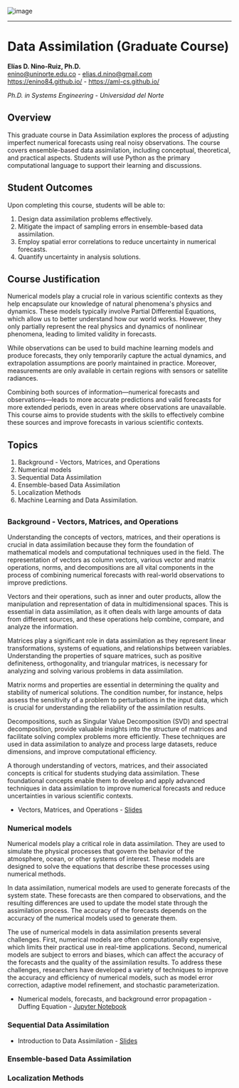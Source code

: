 ![image](https://user-images.githubusercontent.com/71684875/236560316-392e104d-3b56-47a1-a656-5a2244a5f797.png)

---
# Data Assimilation (Graduate Course)

**Elías D. Nino-Ruiz, Ph.D.**  
enino@uninorte.edu.co - elias.d.nino@gmail.com  
https://enino84.github.io/ - https://aml-cs.github.io/

_Ph.D. in Systems Engineering - Universidad del Norte_


## Overview

This graduate course in Data Assimilation explores the process of adjusting imperfect numerical forecasts using real noisy observations. The course covers ensemble-based data assimilation, including conceptual, theoretical, and practical aspects. Students will use Python as the primary computational language to support their learning and discussions.

## Student Outcomes

Upon completing this course, students will be able to:

1. Design data assimilation problems effectively.
2. Mitigate the impact of sampling errors in ensemble-based data assimilation.
3. Employ spatial error correlations to reduce uncertainty in numerical forecasts.
4. Quantify uncertainty in analysis solutions.

## Course Justification

Numerical models play a crucial role in various scientific contexts as they help encapsulate our knowledge of natural phenomena's physics and dynamics. These models typically involve Partial Differential Equations, which allow us to better understand how our world works. However, they only partially represent the real physics and dynamics of nonlinear phenomena, leading to limited validity in forecasts.

While observations can be used to build machine learning models and produce forecasts, they only temporarily capture the actual dynamics, and extrapolation assumptions are poorly maintained in practice. Moreover, measurements are only available in certain regions with sensors or satellite radiances.

Combining both sources of information—numerical forecasts and observations—leads to more accurate predictions and valid forecasts for more extended periods, even in areas where observations are unavailable. This course aims to provide students with the skills to effectively combine these sources and improve forecasts in various scientific contexts.

## Topics

1. Background - Vectors, Matrices, and Operations
2. Numerical models
3. Sequential Data Assimilation
4. Ensemble-based Data Assimilation
5. Localization Methods
6. Machine Learning and Data Assimilation.

## 

### Background - Vectors, Matrices, and Operations

Understanding the concepts of vectors, matrices, and their operations is crucial in data assimilation because they form the foundation of mathematical models and computational techniques used in the field. The representation of vectors as column vectors, various vector and matrix operations, norms, and decompositions are all vital components in the process of combining numerical forecasts with real-world observations to improve predictions.

Vectors and their operations, such as inner and outer products, allow the manipulation and representation of data in multidimensional spaces. This is essential in data assimilation, as it often deals with large amounts of data from different sources, and these operations help combine, compare, and analyze the information.

Matrices play a significant role in data assimilation as they represent linear transformations, systems of equations, and relationships between variables. Understanding the properties of square matrices, such as positive definiteness, orthogonality, and triangular matrices, is necessary for analyzing and solving various problems in data assimilation.

Matrix norms and properties are essential in determining the quality and stability of numerical solutions. The condition number, for instance, helps assess the sensitivity of a problem to perturbations in the input data, which is crucial for understanding the reliability of the assimilation results.

Decompositions, such as Singular Value Decomposition (SVD) and spectral decomposition, provide valuable insights into the structure of matrices and facilitate solving complex problems more efficiently. These techniques are used in data assimilation to analyze and process large datasets, reduce dimensions, and improve computational efficiency.

A thorough understanding of vectors, matrices, and their associated concepts is critical for students studying data assimilation. These foundational concepts enable them to develop and apply advanced techniques in data assimilation to improve numerical forecasts and reduce uncertainties in various scientific contexts.

- Vectors, Matrices, and Operations - [Slides](DA_Background_01022022.pdf)

### Numerical models

Numerical models play a critical role in data assimilation. They are used to simulate the physical processes that govern the behavior of the atmosphere, ocean, or other systems of interest. These models are designed to solve the equations that describe these processes using numerical methods.

In data assimilation, numerical models are used to generate forecasts of the system state. These forecasts are then compared to observations, and the resulting differences are used to update the model state through the assimilation process. The accuracy of the forecasts depends on the accuracy of the numerical models used to generate them.

The use of numerical models in data assimilation presents several challenges. First, numerical models are often computationally expensive, which limits their practical use in real-time applications. Second, numerical models are subject to errors and biases, which can affect the accuracy of the forecasts and the quality of the assimilation results. To address these challenges, researchers have developed a variety of techniques to improve the accuracy and efficiency of numerical models, such as model error correction, adaptive model refinement, and stochastic parameterization.

- Numerical models, forecasts, and background error propagation - Duffing Equation - [Jupyter Notebook](DA_ENDJ_Forecasts_and_Numerical_Models_Duffing_Equation.ipynb)

### Sequential Data Assimilation

- Introduction to Data Assimilation - [Slides](<Introduction to Data Assimilation.pdf>)

### Ensemble-based Data Assimilation

### Localization Methods


